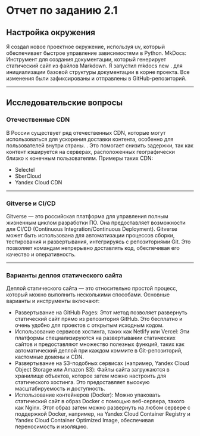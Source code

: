 # Отчет по заданию 2.1

## Настройка окружения

Я создал новое проектное окружение, используя uv, который обеспечивает быстрое управление зависимостями в Python. MkDocs: Инструмент для создания документации, который генерирует статический сайт из файлов Markdown. Я запустил mkdocs new . для инициализации базовой структуры документации в корне проекта.
Все изменения были зафиксированы и отправлены в GitHub-репозиторий.

***

## Исследовательские вопросы

### Отечественные CDN

В России существует ряд отечественных CDN, которые могут использоваться для ускорения доставки контента, особенно для пользователей внутри страны. . Это помогает снизить задержки, так как контент кэшируется на серверах, расположенных географически близко к конечным пользователям. Примеры таких CDN:

- Selectel
- SberCloud
- Yandex Cloud CDN

***

### Gitverse и CI/CD

Gitverse — это российская платформа для управления полным жизненным циклом разработки ПО. Она предоставляет возможности для CI/CD (Continuous Integration/Continuous Deployment). Gitverse может быть использована для автоматизации процессов сборки, тестирования и развертывания, интегрируясь с репозиториями Git. Это позволяет командам непрерывно доставлять код, обеспечивая его качество и оперативность.

***

### Варианты деплоя статического сайта

Деплой статического сайта — это относительно простой процесс, который можно выполнить несколькими способами. Основные варианты и инструменты включают:

- Развертывание на GitHub Pages: Этот метод позволяет развернуть статический сайт прямо из репозитория GitHub. Это бесплатно и очень удобно для проектов с открытым исходным кодом.
- Использование сервисов хостинга, таких как Netlify или Vercel: Эти платформы специализируются на развертывании статических сайтов и предоставляют множество полезных функций, таких как автоматический деплой при каждом коммите в Git-репозиторий, кастомные домены и CDN.
- Развертывание на S3-подобных сервисах (например, Yandex Cloud Object Storage или Amazon S3): Файлы сайта загружаются в хранилище объектов, которое затем можно настроить для статического хостинга. Это предоставляет высокую масштабируемость и доступность.
- Использование контейнеров (Docker): Можно упаковать статический сайт в образ Docker с помощью веб-сервера, такого как Nginx. Этот образ затем можно развернуть на любом сервере с поддержкой Docker, например, на Yandex Cloud Container Registry и Yandex Cloud Container Optimized Image, обеспечивая переносимость и изоляцию.
